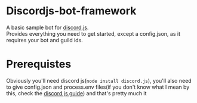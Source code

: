 # Discordjs-bot-framework

A basic sample bot for [discord.js](https://discord.js.org).\
Provides everything you need to get started, except a config.json, as it requires your bot and guild ids. 

# Prerequistes  

Obviously you'll need discord js(`node install discord.js`), you'll also need to give config.json and process.env files(if you don't know what I mean by this, check the [discord.js guide](https://discord.js.guide)) and that's pretty much it
